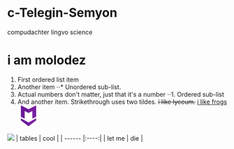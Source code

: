 # c-Telegin-Semyon
compudachter lingvo science
# i am molodez
1. First ordered list item
2. Another item
⋅⋅* Unordered sub-list. 
1. Actual numbers don't matter, just that it's a number
⋅⋅1. Ordered sub-list
4. And another item.
Strikethrough uses two tildes. ~~i like lyceum.~~
[i like frogs](https://www.google.ru/search?q=%D0%BB%D1%8F%D0%B3%D1%83%D1%88%D0%BA%D0%B8&newwindow=1&source=lnms&tbm=isch&sa=X&ved=0ahUKEwiIt7WFytHeAhVHKywKHc1xAz4Q_AUIDigB&biw=1920&bih=969)
![alt text](https://github.com/adam-p/markdown-here/raw/master/src/common/images/icon48.png "Logo Title Text 1")
<img src="https://upload.wikimedia.org/wikipedia/commons/thumb/7/75/Rana_esculenta_on_Nymphaea_edit.JPG/300px-Rana_esculenta_on_Nymphaea_edit.JPG">
 | tables | cool |
 | ------ |:----:|
 | let me | die  |
